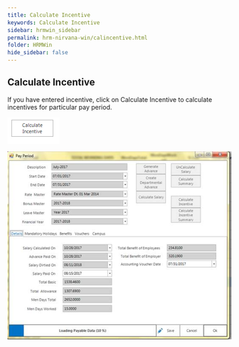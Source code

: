 ```yaml
---
title: Calculate Incentive
keywords: Calculate Incentive
sidebar: hrmwin_sidebar
permalink: hrm-nirvana-win/calincentive.html
folder: HRMWin   
hide_sidebar: false
---
```


## Calculate Incentive

If you have entered incentive, click on Calculate Incentive to calculate incentives for particular pay period.

![](/images/calculateincentivebutton.png)

![](/images/calculateincentive.png)
